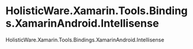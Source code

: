 # HolisticWare.Xamarin.Tools.Bindings.XamarinAndroid.Intellisense
HolisticWare.Xamarin.Tools.Bindings.XamarinAndroid.Intellisense
